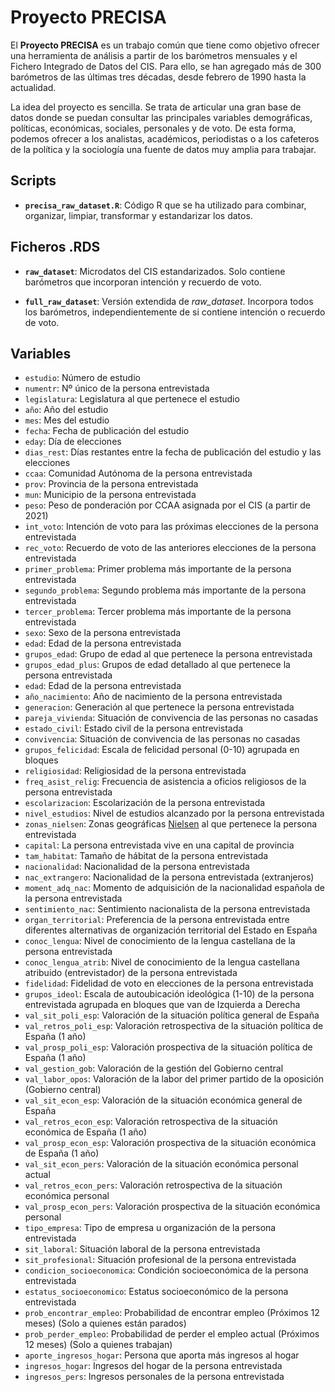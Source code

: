 # Proyecto PRECISA

El **Proyecto PRECISA** es un trabajo común que tiene como objetivo ofrecer una herramienta de análisis a partir de los barómetros mensuales y el Fichero Integrado de Datos del CIS. Para ello, se han agregado más de 300 barómetros de las últimas tres décadas, desde febrero de 1990 hasta la actualidad.

La idea del proyecto es sencilla. Se trata de articular una gran base de datos donde se puedan consultar las principales variables demográficas, políticas, económicas, sociales, personales y de voto. De esta forma, podemos ofrecer a los analistas, académicos, periodistas o a los cafeteros de la política y la sociología una fuente de datos muy amplia para trabajar.

## Scripts

- **`precisa_raw_dataset.R`**: Código R que se ha utilizado para combinar, organizar, limpiar, transformar y estandarizar los datos.

## Ficheros .RDS

- **`raw_dataset`**: Microdatos del CIS estandarizados. Solo contiene barómetros que incorporan intención y recuerdo de voto.

- **`full_raw_dataset`**: Versión extendida de *raw_dataset*. Incorpora todos los barómetros, independientemente de si contiene intención o recuerdo de voto.

## Variables

- `estudio`: Número de estudio
- `numentr`: Nº único de la persona entrevistada
- `legislatura`: Legislatura al que pertenece el estudio
- `año`: Año del estudio
- `mes`: Mes del estudio
- `fecha`: Fecha de publicación del estudio
- `eday`: Día de elecciones
- `dias_rest`: Días restantes entre la fecha de publicación del estudio y las elecciones
- `ccaa`: Comunidad Autónoma de la persona entrevistada
- `prov`: Provincia de la persona entrevistada
- `mun`: Municipio de la persona entrevistada
- `peso`: Peso de ponderación por CCAA asignada por el CIS (a partir de 2021)
- `int_voto`: Intención de voto para las próximas elecciones de la persona entrevistada
- `rec_voto`: Recuerdo de voto de las anteriores elecciones de la persona entrevistada
- `primer_problema`: Primer problema más importante de la persona entrevistada
- `segundo_problema`: Segundo problema más importante de la persona entrevistada
- `tercer_problema`: Tercer problema más importante de la persona entrevistada
- `sexo`: Sexo de la persona entrevistada
- `edad`: Edad de la persona entrevistada
- `grupos_edad`: Grupo de edad al que pertenece la persona entrevistada
- `grupos_edad_plus`: Grupos de edad detallado al que pertenece la persona entrevistada
- `edad`: Edad de la persona entrevistada
- `año_nacimiento`: Año de nacimiento de la persona entrevistada
- `generacion`: Generación al que pertenece la persona entrevistada
- `pareja_vivienda`: Situación de convivencia de las personas no casadas
- `estado_civil`: Estado civil de la persona entrevistada
- `convivencia`: Situación de convivencia de las personas no casadas
- `grupos_felicidad`: Escala de felicidad personal (0-10) agrupada en bloques
- `religiosidad`: Religiosidad de la persona entrevistada
- `freq_asist_relig`: Frecuencia de asistencia a oficios religiosos de la persona entrevistada
- `escolarizacion`: Escolarización de la persona entrevistada
- `nivel_estudios`: Nivel de estudios alcanzado por la persona entrevistada
- `zonas_nielsen`: Zonas geográficas [Nielsen](https://www.mapa.gob.es/es/alimentacion/temas/consumo-tendencias/distribucion-agroalimentaria/zonasgeo.aspx) al que pertenece la persona entrevistada
- `capital`: La persona entrevistada vive en una capital de provincia
- `tam_habitat`: Tamaño de hábitat de la persona entrevistada
- `nacionalidad`: Nacionalidad de la persona entrevistada
- `nac_extrangero`: Nacionalidad de la persona entrevistada (extranjeros)
- `moment_adq_nac`: Momento de adquisición de la nacionalidad española de la persona entrevistada
- `sentimiento_nac`: Sentimiento nacionalista de la persona entrevistada
- `organ_territorial`: Preferencia de la persona entrevistada entre diferentes alternativas de organización territorial del Estado en España
- `conoc_lengua`: Nivel de conocimiento de la lengua castellana de la persona entrevistada
- `conoc_lengua_atrib`: Nivel de conocimiento de la lengua castellana atribuido (entrevistador) de la persona entrevistada
- `fidelidad`: Fidelidad de voto en elecciones de la persona entrevistada
- `grupos_ideol`: Escala de autoubicación ideológica (1-10) de la persona entrevistada agrupada en bloques que van de Izquierda a Derecha
- `val_sit_poli_esp`: Valoración de la situación política general de España
- `val_retros_poli_esp`: Valoración retrospectiva de la situación política de España (1 año)
- `val_prosp_poli_esp`: Valoración prospectiva de la situación política de España (1 año)
- `val_gestion_gob`: Valoración de la gestión del Gobierno central
- `val_labor_opos`: Valoración de la labor del primer partido de la oposición (Gobierno central)
- `val_sit_econ_esp`: Valoración de la situación económica general de España
- `val_retros_econ_esp`: Valoración retrospectiva de la situación económica de España (1 año)
- `val_prosp_econ_esp`: Valoración prospectiva de la situación económica de España (1 año)
- `val_sit_econ_pers`: Valoración de la situación económica personal actual
- `val_retros_econ_pers`: Valoración retrospectiva de la situación económica personal
- `val_prosp_econ_pers`: Valoración prospectiva de la situación económica personal
- `tipo_empresa`: Tipo de empresa u organización de la persona entrevistada
- `sit_laboral`: Situación laboral de la persona entrevistada
- `sit_profesional`: Situación profesional de la persona entrevistada
- `condicion_socioeconomica`: Condición socioeconómica de la persona entrevistada
- `estatus_socioeconomico`: Estatus socioeconómico de la persona entrevistada
- `prob_encontrar_empleo`: Probabilidad de encontrar empleo (Próximos 12 meses) (Solo a quienes están parados)
- `prob_perder_empleo`: Probabilidad de perder el empleo actual (Próximos 12 meses) (Solo a quienes trabajan)
- `aporte_ingresos_hogar`: Persona que aporta más ingresos al hogar
- `ingresos_hogar`: Ingresos del hogar de la persona entrevistada
- `ingresos_pers`: Ingresos personales de la persona entrevistada

